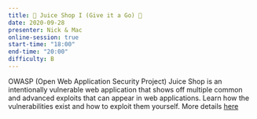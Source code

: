 ```yaml
---
title: 🧃 Juice Shop I (Give it a Go) 🧃
date: 2020-09-28
presenter: Nick & Mac
online-session: true
start-time: "18:00"
end-time: "20:00"
difficulty: B
---
```


OWASP (Open Web Application Security Project) Juice Shop is an intentionally vulnerable web application that shows off multiple common and advanced exploits that can appear in web applications. Learn how the vulnerabilities exist and how to exploit them yourself. More details <a href="/sessions/give-it-a-go.html">here</a>